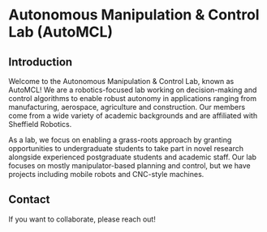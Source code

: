 # Autonomous Manipulation & Control Lab (AutoMCL)

## Introduction

Welcome to the Autonomous Manipulation & Control Lab, known as AutoMCL! We are a robotics-focused lab working on decision-making and control algorithms to enable robust autonomy in applications ranging from manufacturing, aerospace, agriculture and construction. Our members come from a wide variety of academic backgrounds and are affiliated with Sheffield Robotics.  

As a lab, we focus on enabling a grass-roots approach by granting opportunities to undergraduate students to take part in novel research alongside experienced postgraduate students and academic staff. Our lab focuses on mostly manipulator-based planning and control, but we have projects including mobile robots and CNC-style machines. 

## Contact

If you want to collaborate, please reach out!
